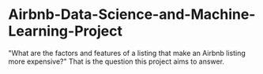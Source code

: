 # Airbnb-Data-Science-and-Machine-Learning-Project
"What are the factors and features of a listing that make an Airbnb listing more expensive?" That is the question this project aims to answer.

